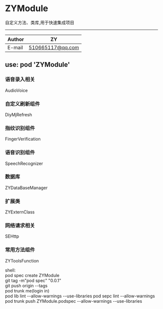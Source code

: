 # ZYModule

自定义方法、类库,用于快速集成项目 
****

|Author|ZY|
|---|---
|E-mail|510665117@qq.com


##  use:     pod 'ZYModule'  

### 语音录入相关 
AudioVoice

### 自定义刷新组件   
DiyMjRefresh 

### 指纹识别组件  
FingerVerification

### 语音识别组件  
SpeechRecognizer

### 数据库  
ZYDataBaseManager

### 扩展类  
ZYExternClass

### 网络请求相关 
SEHttp  

### 常用方法组件
ZYToolsFunction


shell:  
pod spec create ZYModule  
git tag -m"pod spec" "0.0.1"  
git push origin --tags  
pod trunk me(login in)  
pod lib lint --allow-warnings --use-libraries
pod sepc lint --allow-warnings  
pod trunk push ZYModule.podspec --allow-warnings --use-libraries
